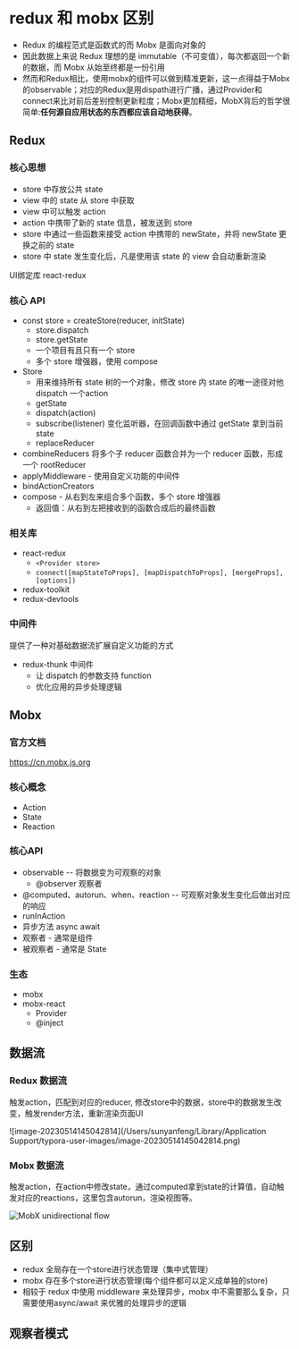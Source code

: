 # redux 和 mobx 区别

- Redux 的编程范式是函数式的而 Mobx 是面向对象的
- 因此数据上来说 Redux 理想的是 immutable（不可变值），每次都返回一个新的数据，而 Mobx 从始至终都是一份引用
- 然而和Redux相比，使用mobx的组件可以做到精准更新，这一点得益于Mobx的observable；对应的Redux是用dispath进行广播，通过Provider和connect来比对前后差别控制更新粒度；Mobx更加精细，MobX背后的哲学很简单:**任何源自应用状态的东西都应该自动地获得**。

## Redux

### 核心思想

* store 中存放公共 state
* view 中的 state 从 store 中获取
* view 中可以触发 action
* action 中携带了新的 state 信息，被发送到 store
* store 中通过一些函数来接受 action 中携带的 newState，并将 newState 更换之前的 state
* store 中 state 发生变化后，凡是使用该 state 的 view 会自动重新渲染

UI绑定库 react-redux

### 核心 API

* const store = createStore(reducer, initState)
  * store.dispatch
  * store.getState
  * 一个项目有且只有一个 store
  * 多个 store 增强器，使用 compose
* Store
  * 用来维持所有 state 树的一个对象，修改 store 内 state 的唯一途径对他 dispatch 一个action
  * getState
  * dispatch(action)
  * subscribe(listener) 变化监听器，在回调函数中通过 getState 拿到当前 state
  * replaceReducer
* combineReducers 将多个子 reducer 函数合并为一个 reducer 函数，形成一个 rootReducer
* applyMiddleware - 使用自定义功能的中间件
* bindActionCreators
* compose - 从右到左来组合多个函数，多个 store 增强器
  * 返回值：从右到左把接收到的函数合成后的最终函数

### 相关库

* react-redux
  * `<Provider store>`
  * `connect([mapStateToProps], [mapDispatchToProps], [mergeProps], [options])`
* redux-toolkit
* redux-devtools

### 中间件

提供了一种对基础数据流扩展自定义功能的方式

* redux-thunk 中间件
  * 让 dispatch 的参数支持 function
  * 优化应用的异步处理逻辑

## Mobx

### 官方文档

https://cn.mobx.js.org

### 核心概念

* Action
* State
* Reaction

### 核心API

* observable -- 将数据变为可观察的对象
  * @observer 观察者
* @computed、autorun、when、reaction -- 可观察对象发生变化后做出对应的响应
* runInAction
* 异步方法 async await
* 观察者 - 通常是组件
* 被观察者 - 通常是 State

### 生态

- mobx
- mobx-react
  - Provider
  - @inject

## 数据流

### Redux 数据流

触发action，匹配到对应的reducer, 修改store中的数据，store中的数据发生改变，触发render方法，重新渲染页面UI

![image-20230514145042814](/Users/sunyanfeng/Library/Application Support/typora-user-images/image-20230514145042814.png)

### Mobx 数据流

触发action，在action中修改state，通过computed拿到state的计算值，自动触发对应的reactions，这里包含autorun，渲染视图等。

![MobX unidirectional flow](https://cn.mobx.js.org/flow.png)

## 区别

- redux 全局存在一个store进行状态管理（集中式管理）
- mobx 存在多个store进行状态管理(每个组件都可以定义成单独的store)
- 相较于 redux 中使用 middleware 来处理异步，mobx 中不需要那么复杂，只需要使用async/await 来优雅的处理异步的逻辑

## 观察者模式

